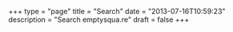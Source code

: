 +++
type = "page"
title = "Search"
date = "2013-07-16T10:59:23"
description = "Search emptysqua.re"
draft = false
+++

<div class="st-search-container"></div>

